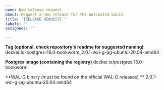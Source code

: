 ```yaml
---
name: New release request
about: Request a new release for the automated build
title: "[RELEASE REQUEST] "
labels: ''
assignees: ''

---
```


**Tag (optional, check repository's readme for suggested naming)**
docker.io-postgres-16.0-bookworm_2.0.1-wal-g-pg-ubuntu-20.04-amd64

**Postgres image (containing the registry)**
docker.io/postgres:16.0-bookworm

**WAL-G binary (must be found on the official WAL-G releases) **
2.0.1-wal-g-pg-ubuntu-20.04-amd64
